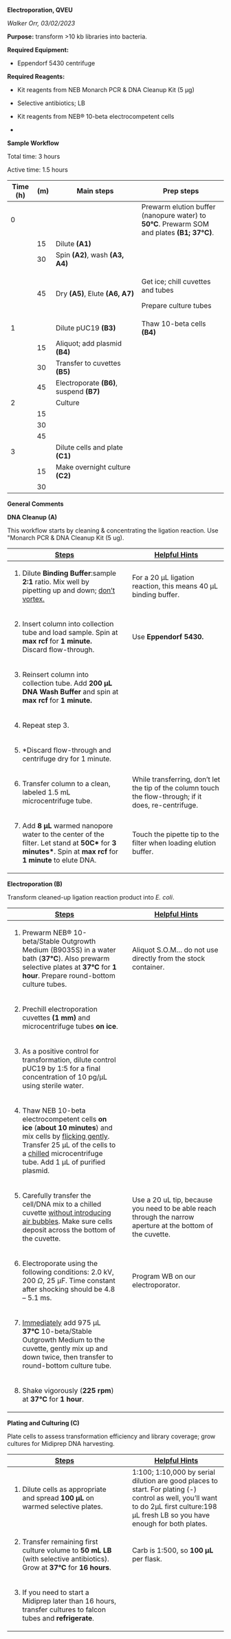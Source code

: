 **Electroporation, QVEU**

*Walker Orr, 03/02/2023*

**Purpose:** transform \>10 kb libraries into bacteria.

**Required Equipment:**

- Eppendorf 5430 centrifuge

**Required Reagents:**

- Kit reagents from NEB Monarch PCR & DNA Cleanup Kit (5 µg)

- Selective antibiotics; LB

- Kit reagents from NEB® 10-beta electrocompetent cells

- 

**Sample Workflow**

Total time: 3 hours

Active time: 1.5 hours

<table>
<colgroup>
<col style="width: 12%" />
<col style="width: 8%" />
<col style="width: 39%" />
<col style="width: 39%" />
</colgroup>
<thead>
<tr class="header">
<th><strong>Time (h)</strong></th>
<th><strong>(m)</strong></th>
<th><strong>Main steps</strong></th>
<th><strong>Prep steps</strong></th>
</tr>
</thead>
<tbody>
<tr class="odd">
<td>0</td>
<td></td>
<td></td>
<td>Prewarm elution buffer (nanopure water) to <strong>50°C</strong>.
Prewarm SOM and plates <strong>(B1; 37°C)</strong>.</td>
</tr>
<tr class="even">
<td></td>
<td>15</td>
<td>Dilute <strong>(A1)</strong></td>
<td></td>
</tr>
<tr class="odd">
<td></td>
<td>30</td>
<td>Spin <strong>(A2)</strong>, wash <strong>(A3, A4)</strong></td>
<td></td>
</tr>
<tr class="even">
<td></td>
<td>45</td>
<td>Dry <strong>(A5)</strong>, Elute <strong>(A6, A7)</strong></td>
<td><p>Get ice; chill cuvettes and tubes</p>
<p>Prepare culture tubes</p></td>
</tr>
<tr class="odd">
<td>1</td>
<td></td>
<td>Dilute pUC19 <strong>(B3)</strong></td>
<td>Thaw 10-beta cells <strong>(B4)</strong></td>
</tr>
<tr class="even">
<td></td>
<td>15</td>
<td>Aliquot; add plasmid <strong>(B4)</strong></td>
<td></td>
</tr>
<tr class="odd">
<td></td>
<td>30</td>
<td>Transfer to cuvettes <strong>(B5)</strong></td>
<td></td>
</tr>
<tr class="even">
<td></td>
<td>45</td>
<td>Electroporate <strong>(B6)</strong>, suspend
<strong>(B7)</strong></td>
<td></td>
</tr>
<tr class="odd">
<td>2</td>
<td></td>
<td>Culture</td>
<td></td>
</tr>
<tr class="even">
<td></td>
<td>15</td>
<td></td>
<td></td>
</tr>
<tr class="odd">
<td></td>
<td>30</td>
<td></td>
<td></td>
</tr>
<tr class="even">
<td></td>
<td>45</td>
<td></td>
<td></td>
</tr>
<tr class="odd">
<td>3</td>
<td></td>
<td>Dilute cells and plate <strong>(C1)</strong></td>
<td></td>
</tr>
<tr class="even">
<td></td>
<td>15</td>
<td>Make overnight culture <strong>(C2)</strong></td>
<td></td>
</tr>
<tr class="odd">
<td></td>
<td>30</td>
<td></td>
<td></td>
</tr>
</tbody>
</table>

**General Comments**

**DNA Cleanup (A)**

This workflow starts by cleaning & concentrating the ligation reaction.
Use "Monarch PCR & DNA Cleanup Kit (5 ug).

<table>
<colgroup>
<col style="width: 53%" />
<col style="width: 2%" />
<col style="width: 44%" />
</colgroup>
<thead>
<tr class="header">
<th><strong><u>Steps</u></strong></th>
<th></th>
<th><strong><u>Helpful Hints</u></strong></th>
</tr>
</thead>
<tbody>
<tr class="odd">
<td><ol type="1">
<li><p>Dilute <strong>Binding Buffer</strong>:sample
<strong>2:1</strong> ratio. Mix well by pipetting up and down; <u>don’t
vortex.</u></p></li>
</ol></td>
<td></td>
<td>For a 20 µL ligation reaction, this means 40 µL binding buffer.</td>
</tr>
<tr class="even">
<td><ol start="2" type="1">
<li><p>Insert column into collection tube and load sample. Spin at
<strong>max rcf</strong> for <strong>1 minute.</strong> Discard
flow-through.</p></li>
</ol></td>
<td></td>
<td>Use <strong>Eppendorf 5430.</strong></td>
</tr>
<tr class="odd">
<td><ol start="3" type="1">
<li><p>Reinsert column into collection tube. Add <strong>200 µL</strong>
<strong>DNA Wash Buffer</strong> and spin at <strong>max rcf</strong>
for <strong>1 minute.</strong></p></li>
</ol></td>
<td></td>
<td></td>
</tr>
<tr class="even">
<td><ol start="4" type="1">
<li><p>Repeat step 3.</p></li>
</ol></td>
<td></td>
<td></td>
</tr>
<tr class="odd">
<td><ol start="5" type="1">
<li><p>*Discard flow-through and centrifuge dry for 1 minute.</p></li>
</ol></td>
<td></td>
<td></td>
</tr>
<tr class="even">
<td><ol start="6" type="1">
<li><p>Transfer column to a clean, labeled 1.5 mL microcentrifuge
tube.</p></li>
</ol></td>
<td></td>
<td>While transferring, don’t let the tip of the column touch the
flow-through; if it does, re-centrifuge.</td>
</tr>
<tr class="odd">
<td><ol start="7" type="1">
<li><p>Add <strong>8 µL</strong> warmed nanopore water to the center of
the filter. Let stand at <strong>50C*</strong> for <strong>3
minutes*</strong>. Spin at <strong>max rcf</strong> for <strong>1
minute</strong> to elute DNA.</p></li>
</ol></td>
<td></td>
<td>Touch the pipette tip to the filter when loading elution
buffer.</td>
</tr>
</tbody>
</table>

**Electroporation (B)**

Transform cleaned-up ligation reaction product into *E. coli*.

<table>
<colgroup>
<col style="width: 53%" />
<col style="width: 2%" />
<col style="width: 44%" />
</colgroup>
<thead>
<tr class="header">
<th><strong><u>Steps</u></strong></th>
<th></th>
<th><strong><u>Helpful Hints</u></strong></th>
</tr>
</thead>
<tbody>
<tr class="odd">
<td><ol type="1">
<li><p>Prewarm NEB® 10-beta/Stable Outgrowth Medium (B9035S) in a water
bath (<strong>37°C</strong>). Also prewarm selective plates at
<strong>37°C</strong> for <strong>1 hour</strong>. Prepare round-bottom
culture tubes.</p></li>
</ol></td>
<td></td>
<td>Aliquot S.O.M… do not use directly from the stock container.</td>
</tr>
<tr class="even">
<td><ol start="2" type="1">
<li><p>Prechill electroporation cuvettes <strong>(1 mm)</strong> and
microcentrifuge tubes <strong>on ice</strong>.</p></li>
</ol></td>
<td></td>
<td></td>
</tr>
<tr class="odd">
<td><ol start="3" type="1">
<li><p>As a positive control for transformation, dilute control pUC19 by
1:5 for a final concentration of 10 pg/µL using sterile water.</p></li>
</ol></td>
<td></td>
<td></td>
</tr>
<tr class="even">
<td><ol start="4" type="1">
<li><p>Thaw NEB 10-beta electrocompetent cells <strong>on ice</strong>
(<strong>about 10 minutes</strong>) and mix cells by <u>flicking
gently</u>. Transfer 25 µL of the cells to a <u>chilled</u>
microcentrifuge tube. Add 1 µL of purified plasmid.</p></li>
</ol></td>
<td></td>
<td></td>
</tr>
<tr class="odd">
<td><ol start="5" type="1">
<li><p>Carefully transfer the cell/DNA mix to a chilled cuvette
<u>without introducing air bubbles</u>. Make sure cells deposit across
the bottom of the cuvette.</p></li>
</ol></td>
<td></td>
<td>Use a 20 uL tip, because you need to be able reach through the
narrow aperture at the bottom of the cuvette.</td>
</tr>
<tr class="even">
<td><ol start="6" type="1">
<li><p>Electroporate using the following conditions: 2.0 kV, 200 <span
class="math inline"><em>Ω</em></span>, 25 µF. Time constant after
shocking should be 4.8 – 5.1 ms.</p></li>
</ol></td>
<td></td>
<td>Program WB on our electroporator.</td>
</tr>
<tr class="odd">
<td><ol start="7" type="1">
<li><p><u>Immediately</u> add 975 µL <strong>37°C</strong>
10-beta/Stable Outgrowth Medium to the cuvette, gently mix up and down
twice, then transfer to round-bottom culture tube.</p></li>
</ol></td>
<td></td>
<td></td>
</tr>
<tr class="even">
<td><ol start="8" type="1">
<li><p>Shake vigorously (<strong>225 rpm</strong>) at
<strong>37°C</strong> for <strong>1 hour</strong>.</p></li>
</ol></td>
<td></td>
<td></td>
</tr>
</tbody>
</table>

**Plating and Culturing (C)**

Plate cells to assess transformation efficiency and library coverage;
grow cultures for Midiprep DNA harvesting.

<table>
<colgroup>
<col style="width: 53%" />
<col style="width: 2%" />
<col style="width: 44%" />
</colgroup>
<thead>
<tr class="header">
<th><strong><u>Steps</u></strong></th>
<th></th>
<th><strong><u>Helpful Hints</u></strong></th>
</tr>
</thead>
<tbody>
<tr class="odd">
<td><ol type="1">
<li><p>Dilute cells as appropriate and spread <strong>100 µL</strong> on
warmed selective plates.</p></li>
</ol></td>
<td></td>
<td>1:100; 1:10,000 by serial dilution are good places to start. For
plating (-) control as well, you’ll want to do 2µL first culture:198 µL
fresh LB so you have enough for both plates.</td>
</tr>
<tr class="even">
<td><ol start="2" type="1">
<li><p>Transfer remaining first culture volume to <strong>50 mL</strong>
<strong>LB</strong> (with selective antibiotics). Grow at
<strong>37°C</strong> for <strong>16 hours</strong>.</p></li>
</ol></td>
<td></td>
<td>Carb is 1:500, so <strong>100 µL</strong> per flask.</td>
</tr>
<tr class="odd">
<td><ol start="3" type="1">
<li><p>If you need to start a Midiprep later than 16 hours, transfer
cultures to falcon tubes and <strong>refrigerate</strong>.</p></li>
</ol></td>
<td></td>
<td></td>
</tr>
</tbody>
</table>

